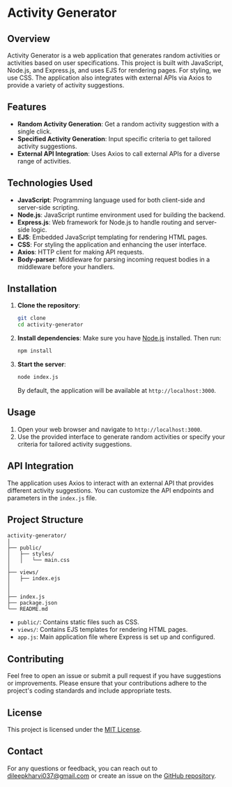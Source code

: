 
# Activity Generator

## Overview

Activity Generator is a web application that generates random activities or activities based on user specifications. This project is built with JavaScript, Node.js, and Express.js, and uses EJS for rendering pages. For styling, we use CSS. The application also integrates with external APIs via Axios to provide a variety of activity suggestions.

## Features

- **Random Activity Generation**: Get a random activity suggestion with a single click.
- **Specified Activity Generation**: Input specific criteria to get tailored activity suggestions.
- **External API Integration**: Uses Axios to call external APIs for a diverse range of activities.

## Technologies Used

- **JavaScript**: Programming language used for both client-side and server-side scripting.
- **Node.js**: JavaScript runtime environment used for building the backend.
- **Express.js**: Web framework for Node.js to handle routing and server-side logic.
- **EJS**: Embedded JavaScript templating for rendering HTML pages.
- **CSS**: For styling the application and enhancing the user interface.
- **Axios**: HTTP client for making API requests.
- **Body-parser**: Middleware for parsing incoming request bodies in a middleware before your handlers.

## Installation

1. **Clone the repository**:
   ```bash
   git clone 
   cd activity-generator
   ```

2. **Install dependencies**:
   Make sure you have [Node.js](https://nodejs.org/) installed. Then run:
   ```bash
   npm install
   ```

3. **Start the server**:
   ```bash
   node index.js
   ```

   By default, the application will be available at `http://localhost:3000`.

## Usage

1. Open your web browser and navigate to `http://localhost:3000`.
2. Use the provided interface to generate random activities or specify your criteria for tailored activity suggestions.

## API Integration

The application uses Axios to interact with an external API that provides different activity suggestions. You can customize the API endpoints and parameters in the `index.js` file.

## Project Structure

```
activity-generator/
│
├── public/
│   ├── styles/
│   │   └── main.css
│
├── views/
│   ├── index.ejs
│  
│
├── index.js
├── package.json
└── README.md
```

- `public/`: Contains static files such as CSS.
- `views/`: Contains EJS templates for rendering HTML pages.
- `app.js`: Main application file where Express is set up and configured.

## Contributing

Feel free to open an issue or submit a pull request if you have suggestions or improvements. Please ensure that your contributions adhere to the project's coding standards and include appropriate tests.

## License

This project is licensed under the [MIT License](LICENSE).

## Contact

For any questions or feedback, you can reach out to dileepkharvi037@gmail.com or create an issue on the [GitHub repository](https://github.com/yourusername/activity-generator).
